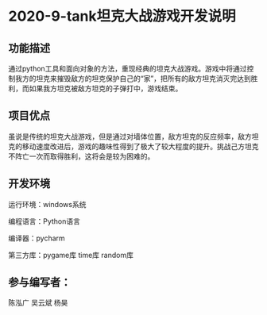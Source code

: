 2020-9-tank坦克大战游戏开发说明
===
功能描述
---
通过python工具和面向对象的方法，重现经典的坦克大战游戏。游戏中将通过控制我方的坦克来摧毁敌方的坦克保护自己的“家”，把所有的敌方坦克消灭完达到胜利，而如果我方坦克被敌方坦克的子弹打中，游戏结束。

项目优点
---
虽说是传统的坦克大战游戏，但是通过对墙体位置，敌方坦克的反应频率，敌方坦克的移动速度改进后，游戏的趣味性得到了极大了较大程度的提升。挑战己方坦克不阵亡一次而取得胜利，这将会是较为困难的。

开发环境
---
运行环境：windows系统

编程语言：Python语言

编译器：pycharm

第三方库：pygame库 time库 random库

参与编写者：
---
陈泓广 吴云斌 杨昊
